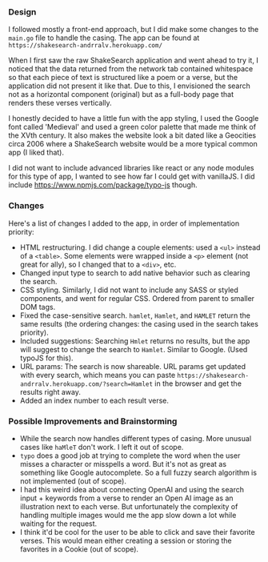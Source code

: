 ### Design

I followed mostly a front-end approach, but I did make some changes to the `main.go` file to handle the casing. The app can be found at `https://shakesearch-andrralv.herokuapp.com/`

When I first saw the raw ShakeSearch application and went ahead to try it, I noticed that the data returned from the network tab contained whitespace so that each piece of text is structured like a poem or a verse, but the application did not present it like that. Due to this, I envisioned the search not as a horizontal component (original) but as a full-body page that renders these verses vertically. 

I honestly decided to have a little fun with the app styling, I used the Google font called 'Medieval' and used a green color palette that made me think of the XVth century. It also makes the website look a bit dated like a Geocities circa 2006 where a ShakeSearch website would be a more typical common app (I liked that).

I did not want to include advanced libraries like react or any node modules for this type of app, I wanted to see how far I could get with vanillaJS. I did include https://www.npmjs.com/package/typo-js though.

### Changes

Here's a list of changes I added to the app, in order of implementation priority:

- HTML restructuring. I did change a couple elements: used a `<ul>` instead of a `<table>`. Some elements were wrapped inside a `<p>` element (not great for ally), so I changed that to a `<div>`, etc.
- Changed input type to search to add native behavior such as clearing the search.
- CSS styling. Similarly, I did not want to include any SASS or styled components, and went for regular CSS. Ordered from parent to smaller DOM tags.
- Fixed the case-sensitive search. `hamlet`, `Hamlet`, and `HAMLET` return the same results (the ordering changes: the casing used in the search takes priority).
- Included suggestions: Searching `Hmlet` returns no results, but the app will suggest to change the search to `Hamlet`. Similar to Google. (Used typoJS for this).
- URL params: The search is now shareable. URL params get updated with every search, which means you can paste `https://shakesearch-andrralv.herokuapp.com/?search=Hamlet` in the browser and get the results right away.
- Added an index number to each result verse.

### Possible Improvements and Brainstorming

- While the search now handles different types of casing. More unusual cases like `haMleT` don't work. I left it out of scope.
- `typo` does a good job at trying to complete the word when the user misses a character or misspells a word. But it's not as great as something like Google autocomplete. So a full fuzzy search algorithm is not implemented (out of scope).
- I had this weird idea about connecting OpenAI and using the search input + keywords from a verse to render an Open AI image as an illustration next to each verse. But unfortunately the complexity of handling multiple images would me the app slow down a lot while waiting for the request.
- I think it'd be cool for the user to be able to click and save their favorite verses. This would mean either creating a session or storing the favorites in a Cookie (out of scope).